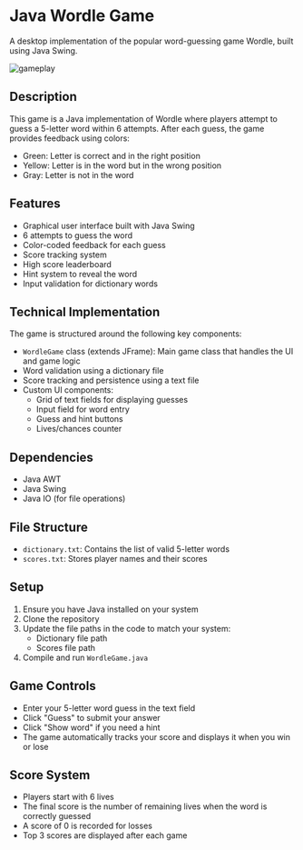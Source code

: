 # Java Wordle Game

A desktop implementation of the popular word-guessing game Wordle, built using Java Swing.

![gameplay](https://github.com/user-attachments/assets/fcb5e2a2-379d-4e3d-bc7b-0bc967a066a1)


## Description

This game is a Java implementation of Wordle where players attempt to guess a 5-letter word within 6 attempts. After each guess, the game provides feedback using colors:
- Green: Letter is correct and in the right position
- Yellow: Letter is in the word but in the wrong position
- Gray: Letter is not in the word

## Features

- Graphical user interface built with Java Swing
- 6 attempts to guess the word
- Color-coded feedback for each guess
- Score tracking system
- High score leaderboard
- Hint system to reveal the word
- Input validation for dictionary words

## Technical Implementation

The game is structured around the following key components:

- `WordleGame` class (extends JFrame): Main game class that handles the UI and game logic
- Word validation using a dictionary file
- Score tracking and persistence using a text file
- Custom UI components:
  - Grid of text fields for displaying guesses
  - Input field for word entry
  - Guess and hint buttons
  - Lives/chances counter

## Dependencies

- Java AWT
- Java Swing
- Java IO (for file operations)

## File Structure

- `dictionary.txt`: Contains the list of valid 5-letter words
- `scores.txt`: Stores player names and their scores

## Setup

1. Ensure you have Java installed on your system
2. Clone the repository
3. Update the file paths in the code to match your system:
   - Dictionary file path
   - Scores file path
4. Compile and run `WordleGame.java`

## Game Controls

- Enter your 5-letter word guess in the text field
- Click "Guess" to submit your answer
- Click "Show word" if you need a hint
- The game automatically tracks your score and displays it when you win or lose

## Score System

- Players start with 6 lives
- The final score is the number of remaining lives when the word is correctly guessed
- A score of 0 is recorded for losses
- Top 3 scores are displayed after each game
